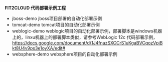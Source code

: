 **FIT2CLOUD  代码部署示例工程**

* jboss-demo 	jboss项目部署的自动化部署示例
* tomcat-demo	tomcat项目的自动化部署示例
* weblogic-demo	weblogic项目的自动化部署示例，部署脚本是windows机器上的，linxu机器上的部署脚本类似，请参考WebLogic 12c 代码部署示例，https://docs.google.com/document/d/1J4fnazSXCCrS1uKgaBVCqozVpiBkt8U4v9ps3e1oyXA/edit#
* websphere-demo	websphere项目的自动化部署示例
